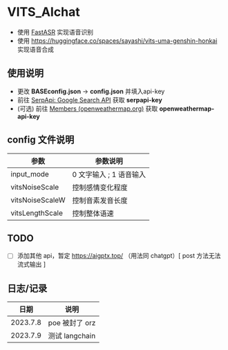# VITS_AIchat

- 使用 [FastASR](https://github.com/chenkui164/FastASR) 实现语音识别
- 使用 https://huggingface.co/spaces/sayashi/vits-uma-genshin-honkai 实现语音合成

## 使用说明

- 更改 **BASEconfig.json** -> **config.json** 并填入api-key
- 前往 [SerpApi: Google Search API](https://serpapi.com/) 获取 **serpapi-key**
- (可选) 前往 [Members (openweathermap.org)](https://home.openweathermap.org/api_keys) 获取 **openweathermap-api-key**

## config 文件说明

| 参数            | 参数说明                |
| --------------- | ----------------------- |
| input_mode      | 0 文字输入 ; 1 语音输入 |
| vitsNoiseScale  | 控制感情变化程度        |
| vitsNoiseScaleW | 控制音素发音长度        |
| vitsLengthScale | 控制整体语速            |

## TODO

- [ ] 添加其他 api，暂定 https://aigptx.top/ （用法同 chatgpt）[ post 方法无法流式输出 ]

## 日志/记录

| 日期     | 说明           |
| -------- | -------------- |
| 2023.7.8 | poe 被封了 orz |
| 2023.7.9 | 测试 langchain |
